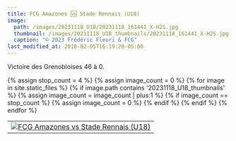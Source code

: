 ```yaml
---
title: FCG Amazones 🆚 Stade Rennais (U18)
image: 
  path: /images/20231118_U18/20231118_161441_X-H2S.jpg
  thumbnail: /images/20231118_U18_thumbnails/20231118_161441_X-H2S.jpg
  caption: "© 2023 Frédéric Fleuri & FCG"
last_modified_at: 2018-02-05T16:19:20-05:00
---
```


Victoire des Grenobloises 46 à 0.

<table>
  <tr>
    {% assign stop_count = 4 %}
    {% assign image_count = 0 %}
    {% for image in site.static_files %}
      {% if image.path contains '20231118_U18_thumbnails' %}
      {% assign image_count = image_count | plus:1 %}
        <td style:"height: 200px">
          <a href="{{ site.baseurl }}/images/{{ image.path | replace: '_thumbnails', '' }}" data-lightbox="fcgasr">
          <img src="{{ site.baseurl }}/images/{{ image.path }}/" alt="FCG Amazones vs Stade Rennais (U18)">
          </a>
        </td>
        {% if image_count == stop_count %}
          {% assign image_count = 0 %}
          </tr>
          <tr>
        {% endif %}
      {% endif %}
    {% endfor %}
  </tr>
</table>